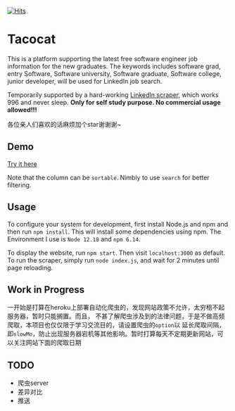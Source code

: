 [![Hits](https://hits.seeyoufarm.com/api/count/incr/badge.svg?url=https%3A%2F%2Fgithub.com%2Fqh96%2Ftacocat)](https://hits.seeyoufarm.com)


Tacocat
=====
This is a platform supporting the latest free software engineer job information for the new graduates.
The keywords includes software grad, entry Software, Software university, Software graduate, Software college, junior developer,
will be used for LinkedIn job search.

Temporarily supported by a hard-working [LinkedIn scraper](https://www.npmjs.com/package/linkedin-jobs-scraper), which works 996 and never sleep.
**Only for self study purpose. No commercial usage allowed!!!**

各位亲人们喜欢的话麻烦加个star谢谢谢~

Demo
---------------------------
[Try it here](https://eattacocat.herokuapp.com/)

Note that the column can be `sortable`. Nimbly to use `search` for better filtering.

Usage
---------------------------
To configure your system for development, first install Node.js and npm and
then run `npm install`. This will install some dependencies using npm. The Environment 
I use is `Node 12.18` and `npm 6.14`.


To display the website, run `npm start`. Then visit `localhost:3000` as default. To run the 
scraper, simply run `node index.js`, and wait for 2 minutes until page reloading.


Work in Progress
---------------------------
一开始是打算在heroku上部署自动化爬虫的，发现网站政策不允许，太穷租不起服务器，暂时只能搁置。而且，
不甚了解爬虫涉及到的法律问题，于是不做高频爬取，本项目也仅仅限于学习交流目的，请设置爬虫的`option`以
延长爬取间隔，即`slowMo`，防止出现服务器宕机等其他影响。暂时打算每天不定期更新网站，可以关注网站下面的爬取日期


TODO
----------------
- 爬虫server
- 差异对比
- 推送